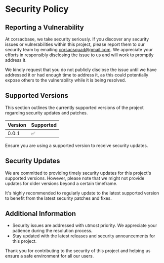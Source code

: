 # Security Policy

## Reporting a Vulnerability

At corsacbase, we take security seriously. If you discover any security issues or vulnerabilities within this project, please report them to our security team by emailing [corsacsquad@gmail.com](mailto:corsacsquad@gmail.com). We appreciate your efforts in responsibly disclosing the issue to us and will work to promptly address it.

We kindly request that you do not publicly disclose the issue until we have addressed it or had enough time to address it, as this could potentially expose others to the vulnerability while it is being resolved.

## Supported Versions

This section outlines the currently supported versions of the project regarding security updates and patches.

| Version | Supported          |
|---------|--------------------|
| 0.0.1   | :white_check_mark: |

Ensure you are using a supported version to receive security updates.

## Security Updates

We are committed to providing timely security updates for this project's supported versions. However, please note that we might not provide updates for older versions beyond a certain timeframe.

It's highly recommended to regularly update to the latest supported version to benefit from the latest security patches and fixes.

## Additional Information

- Security issues are addressed with utmost priority. We appreciate your patience during the resolution process.
- Stay updated with the latest releases and security announcements for this project.

Thank you for contributing to the security of this project and helping us ensure a safe environment for all our users.